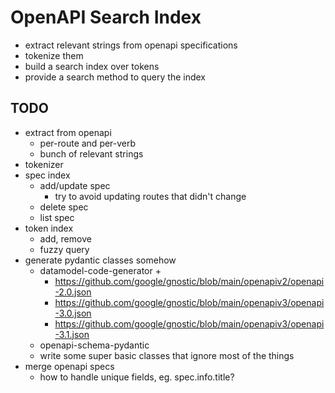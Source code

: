 # OpenAPI Search Index

* extract relevant strings from openapi specifications
* tokenize them
* build a search index over tokens
* provide a search method to query the index

## TODO

* extract from openapi
  * per-route and per-verb
  * bunch of relevant strings
* tokenizer
* spec index
  * add/update spec
    * try to avoid updating routes that didn't change
  * delete spec
  * list spec
* token index
  * add, remove
  * fuzzy query
* generate pydantic classes somehow
  * datamodel-code-generator + 
    * https://github.com/google/gnostic/blob/main/openapiv2/openapi-2.0.json
    * https://github.com/google/gnostic/blob/main/openapiv3/openapi-3.0.json
    * https://github.com/google/gnostic/blob/main/openapiv3/openapi-3.1.json
  * openapi-schema-pydantic
  * write some super basic classes that ignore most of the things
* merge openapi specs
  * how to handle unique fields, eg. spec.info.title?
